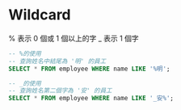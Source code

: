 # Wildcard
% 表示 0 個或 1 個以上的字
_ 表示 1 個字
```sql
-- %的使用
-- 查詢姓名中結尾為 '明' 的員工
SELECT * FROM employee WHERE name LIKE '%明';

-- _的使用
-- 查詢姓名第二個字為 '安' 的員工
SELECT * FROM employee WHERE name LIKE '_安%';
```